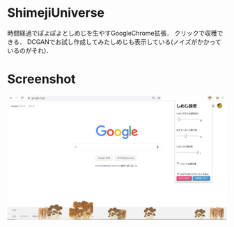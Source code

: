 # ShimejiUniverse
時間経過でぽよぽよとしめじを生やすGoogleChrome拡張．
クリックで収穫できる．
DCGANでお試し作成してみたしめじも表示している(ノイズがかかっているのがそれ)．

# Screenshot
![main](https://raw.githubusercontent.com/nyumye/ShimejiUniverse/images/screenshot_0.jpg)

